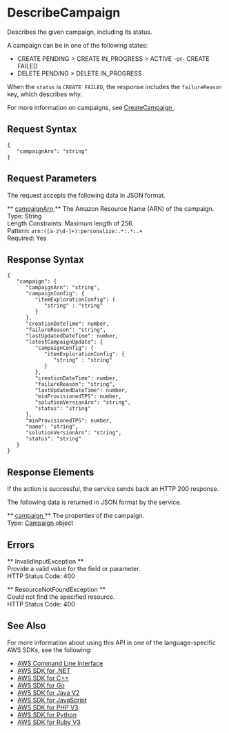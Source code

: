 # DescribeCampaign<a name="API_DescribeCampaign"></a>

Describes the given campaign, including its status\.

A campaign can be in one of the following states:
+ CREATE PENDING > CREATE IN\_PROGRESS > ACTIVE \-or\- CREATE FAILED
+ DELETE PENDING > DELETE IN\_PROGRESS

When the `status` is `CREATE FAILED`, the response includes the `failureReason` key, which describes why\.

For more information on campaigns, see [ CreateCampaign ](API_CreateCampaign.md)\.

## Request Syntax<a name="API_DescribeCampaign_RequestSyntax"></a>

```
{
   "campaignArn": "string"
}
```

## Request Parameters<a name="API_DescribeCampaign_RequestParameters"></a>

The request accepts the following data in JSON format\.

 ** [ campaignArn ](#API_DescribeCampaign_RequestSyntax) **   <a name="personalize-DescribeCampaign-request-campaignArn"></a>
The Amazon Resource Name \(ARN\) of the campaign\.  
Type: String  
Length Constraints: Maximum length of 256\.  
Pattern: `arn:([a-z\d-]+):personalize:.*:.*:.+`   
Required: Yes

## Response Syntax<a name="API_DescribeCampaign_ResponseSyntax"></a>

```
{
   "campaign": { 
      "campaignArn": "string",
      "campaignConfig": { 
         "itemExplorationConfig": { 
            "string" : "string" 
         }
      },
      "creationDateTime": number,
      "failureReason": "string",
      "lastUpdatedDateTime": number,
      "latestCampaignUpdate": { 
         "campaignConfig": { 
            "itemExplorationConfig": { 
               "string" : "string" 
            }
         },
         "creationDateTime": number,
         "failureReason": "string",
         "lastUpdatedDateTime": number,
         "minProvisionedTPS": number,
         "solutionVersionArn": "string",
         "status": "string"
      },
      "minProvisionedTPS": number,
      "name": "string",
      "solutionVersionArn": "string",
      "status": "string"
   }
}
```

## Response Elements<a name="API_DescribeCampaign_ResponseElements"></a>

If the action is successful, the service sends back an HTTP 200 response\.

The following data is returned in JSON format by the service\.

 ** [ campaign ](#API_DescribeCampaign_ResponseSyntax) **   <a name="personalize-DescribeCampaign-response-campaign"></a>
The properties of the campaign\.  
Type: [ Campaign ](API_Campaign.md) object

## Errors<a name="API_DescribeCampaign_Errors"></a>

 ** InvalidInputException **   
Provide a valid value for the field or parameter\.  
HTTP Status Code: 400

 ** ResourceNotFoundException **   
Could not find the specified resource\.  
HTTP Status Code: 400

## See Also<a name="API_DescribeCampaign_SeeAlso"></a>

For more information about using this API in one of the language\-specific AWS SDKs, see the following:
+  [ AWS Command Line Interface](https://docs.aws.amazon.com/goto/aws-cli/personalize-2018-05-22/DescribeCampaign) 
+  [ AWS SDK for \.NET](https://docs.aws.amazon.com/goto/DotNetSDKV3/personalize-2018-05-22/DescribeCampaign) 
+  [ AWS SDK for C\+\+](https://docs.aws.amazon.com/goto/SdkForCpp/personalize-2018-05-22/DescribeCampaign) 
+  [ AWS SDK for Go](https://docs.aws.amazon.com/goto/SdkForGoV1/personalize-2018-05-22/DescribeCampaign) 
+  [ AWS SDK for Java V2](https://docs.aws.amazon.com/goto/SdkForJavaV2/personalize-2018-05-22/DescribeCampaign) 
+  [ AWS SDK for JavaScript](https://docs.aws.amazon.com/goto/AWSJavaScriptSDK/personalize-2018-05-22/DescribeCampaign) 
+  [ AWS SDK for PHP V3](https://docs.aws.amazon.com/goto/SdkForPHPV3/personalize-2018-05-22/DescribeCampaign) 
+  [ AWS SDK for Python](https://docs.aws.amazon.com/goto/boto3/personalize-2018-05-22/DescribeCampaign) 
+  [ AWS SDK for Ruby V3](https://docs.aws.amazon.com/goto/SdkForRubyV3/personalize-2018-05-22/DescribeCampaign) 